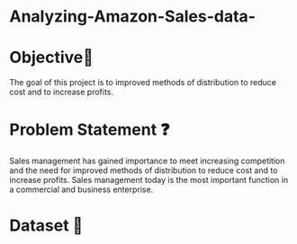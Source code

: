 # Analyzing-Amazon-Sales-data-
# Objective🎯
 The goal of this project is to  improved methods of distribution to reduce cost and to increase profits.
 # Problem Statement ❓
 Sales management has gained importance to meet increasing competition and the need
for improved methods of distribution to reduce cost and to increase profits. Sales
management today is the most important function in a commercial and business
enterprise.
# Dataset 📀

